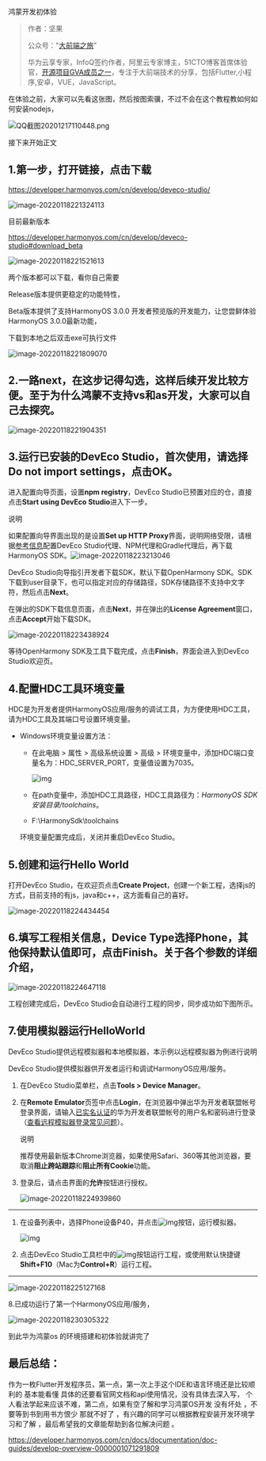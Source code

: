 鸿蒙开发初体验

> 作者：坚果
>
> 公众号："[大前端之旅](https://mp.weixin.qq.com/s/aJvihD4dzEJyOV3q6_Zeng)"
>
> 华为云享专家，InfoQ签约作者，阿里云专家博主，51CTO博客首席体验官，[开源项目GVA成员之一](https://www.gin-vue-admin.com/)，专注于大前端技术的分享，包括Flutter,小程序,安卓，VUE，JavaScript。

在体验之前，大家可以先看这张图，然后按图索骥，不过不会在这个教程教如何如何安装nodejs，

![QQ截图20201217110448.png](https://luckly007.oss-cn-beijing.aliyuncs.com/image/6865547-0cdccdcdf6dce079.png)



接下来开始正文



## 1.第一步，打开链接，点击下载

https://developer.harmonyos.com/cn/develop/deveco-studio/



![image-20220118221324113](https://luckly007.oss-cn-beijing.aliyuncs.com/images/image-20220118221324113.png)



目前最新版本

https://developer.harmonyos.com/cn/develop/deveco-studio#download_beta

![image-20220118221521613](https://luckly007.oss-cn-beijing.aliyuncs.com/images/image-20220118221521613.png)



两个版本都可以下载，看你自己需要

Release版本提供更稳定的功能特性，

Beta版本提供了支持HarmonyOS 3.0.0 开发者预览版的开发能力，让您尝鲜体验HarmonyOS 3.0.0最新功能，

下载到本地之后双击exe可执行文件

![image-20220118221809070](https://luckly007.oss-cn-beijing.aliyuncs.com/images/image-20220118221809070.png)



## 2.一路next，在这步记得勾选，这样后续开发比较方便。至于为什么鸿蒙不支持vs和as开发，大家可以自己去探究。

![image-20220118221904351](https://luckly007.oss-cn-beijing.aliyuncs.com/images/image-20220118221904351.png)



## 3.运行已安装的DevEco Studio，首次使用，请选择**Do not import settings**，点击**OK**。

进入配置向导页面，设置**npm registry**，DevEco Studio已预置对应的仓，直接点击**Start using DevEco Studio**进入下一步。

说明

如果配置向导界面出现的是设置**Set up HTTP Proxy**界面，说明网络受限，请根据[参考信息](https://developer.harmonyos.com/cn/docs/documentation/doc-guides/environment_config-0000001052902427#section11105193853519)配置DevEco Studio代理、NPM代理和Gradle代理后，再下载HarmonyOS SDK。![image-20220118223213046](https://luckly007.oss-cn-beijing.aliyuncs.com/images/image-20220118223213046.png)

DevEco Studio向导指引开发者下载SDK，默认下载OpenHarmony SDK。SDK下载到user目录下，也可以指定对应的存储路径，SDK存储路径不支持中文字符，然后点击**Next**。

在弹出的SDK下载信息页面，点击**Next**，并在弹出的**License Agreement**窗口，点击**Accept**开始下载SDK。

![image-20220118223438924](https://luckly007.oss-cn-beijing.aliyuncs.com/images/image-20220118223438924.png)

等待OpenHarmony SDK及工具下载完成，点击**Finish**，界面会进入到DevEco Studio欢迎页。



## 4.配置HDC工具环境变量



HDC是为开发者提供HarmonyOS应用/服务的调试工具，为方便使用HDC工具，请为HDC工具及其端口号设置环境变量。

- Windows环境变量设置方法：

  - 在此电脑 > 属性 > 高级系统设置 > 高级 > 环境变量中，添加HDC端口变量名为：HDC_SERVER_PORT，变量值设置为7035。

    ![img](https://alliance-communityfile-drcn.dbankcdn.com/FileServer/getFile/cmtyPub/011/111/111/0000000000011111111.20220117180404.99837288806801048962856170894620:50530117023205:2800:0E0E92823005239E59F2CCA643C572E5DC708B3071BAA9D145E71756F301A3B5.png?needInitFileName=true?needInitFileName=true)

  - 在path变量中，添加HDC工具路径，HDC工具路径为：*HarmonyOS SDK安装目录/toolchains*。

  - F:\HarmonySdk\toolchains

  环境变量配置完成后，关闭并重启DevEco Studio。

## 5.创建和运行Hello World

打开DevEco Studio，在欢迎页点击**Create Project**，创建一个新工程，选择js的方式，目前支持的有js，java和c++，这方面看自己的喜好。

![image-20220118224434454](https://luckly007.oss-cn-beijing.aliyuncs.com/images/image-20220118224434454.png)

## 6.填写工程相关信息，Device Type选择Phone，其他保持默认值即可，点击**Finish**。关于各个参数的详细介绍，



![image-20220118224647118](https://luckly007.oss-cn-beijing.aliyuncs.com/images/image-20220118224647118.png)

工程创建完成后，DevEco Studio会自动进行工程的同步，同步成功如下图所示。



## 7.使用模拟器运行HelloWorld

DevEco Studio提供远程模拟器和本地模拟器，本示例以远程模拟器为例进行说明

DevEco Studio提供模拟器供开发者运行和调试HarmonyOS应用/服务。

1. 在DevEco Studio菜单栏，点击**Tools > Device Manager**。

2. 在**Remote Emulator**页签中点击**Login**，在浏览器中弹出华为开发者联盟帐号登录界面，请输入[已实名认证](https://developer.huawei.com/consumer/cn/doc/start/ibca-0000001062388135)的华为开发者联盟帐号的用户名和密码进行登录（[查看远程模拟器登录常见问题](https://developer.harmonyos.com/cn/docs/documentation/doc-guides/faq-remote-emulator-login-0000001087243722)）。

   说明

   推荐使用最新版本Chrome浏览器，如果使用Safari、360等其他浏览器，要取消**阻止跨站跟踪**和**阻止所有Cookie**功能。

3. 登录后，请点击界面的**允许**按钮进行授权。

   ![image-20220118224939860](https://luckly007.oss-cn-beijing.aliyuncs.com/images/image-20220118224939860.png)

****

1. 在设备列表中，选择Phone设备P40，并点击![img](https://alliance-communityfile-drcn.dbankcdn.com/FileServer/getFile/cmtyPub/011/111/111/0000000000011111111.20220117180404.88027166489155597914585670047022:50530117023205:2800:D9D95CE378D15E73D9A1FED1CC20D135D8D15480854FA95C756B328109990DF1.png?needInitFileName=true?needInitFileName=true)按钮，运行模拟器。

   ![img](https://alliance-communityfile-drcn.dbankcdn.com/FileServer/getFile/cmtyPub/011/111/111/0000000000011111111.20220117180404.92161093986315391848725396958784:50530117023205:2800:A05E7934DD3C3C6DE38B7142E6FB2A22C5F033B4DF7E7B38A8A2BA3F28FF86D9.png?needInitFileName=true?needInitFileName=true)

2. 点击DevEco Studio工具栏中的![img](https://alliance-communityfile-drcn.dbankcdn.com/FileServer/getFile/cmtyPub/011/111/111/0000000000011111111.20220117180404.07985354226462111659543895713126:50530117023205:2800:6FE77160FE97AFFC38A1902C0C9D1AEC234669D8699FC3BDDD2A63B90BE1FA6D.png?needInitFileName=true?needInitFileName=true)按钮运行工程，或使用默认快捷键**Shift+F10**（Mac为**Control+R**）运行工程。

****

![image-20220118225127168](https://luckly007.oss-cn-beijing.aliyuncs.com/images/image-20220118225127168.png)

8.已成功运行了第一个HarmonyOS应用/服务，

![image-20220118230305322](https://luckly007.oss-cn-beijing.aliyuncs.com/images/image-20220118230305322.png)



到此华为鸿蒙os 的环境搭建和初体验就讲完了

## 最后总结：

作为一枚Flutter开发程序员，第一点，第一次上手这个IDE和语言环境还是比较顺利的 基本能看懂 具体的还要看官网文档和api使用情况，没有具体去深入写， 个人看法学起来应该不难，第二点，如果有空了解和学习鸿蒙OS开发 没有坏处 ，不要等到书到用书方恨少 那就不好了 ，有兴趣的同学可以根据教程安装开发环境学习和了解 ，最后希望我的文章能帮助到各位解决问题 。

https://developer.harmonyos.com/cn/docs/documentation/doc-guides/develop-overview-0000001071291809